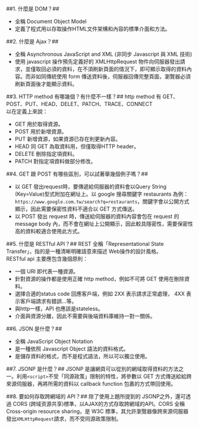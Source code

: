 ##1. 什麼是 DOM？##
- 全稱 Document Object Model  
- 定義了程式用以存取操作HTML文件架構和內容的標準介面和方法。 
 
##2. 什麼是 Ajax？##
- 全稱 Asynchronous JavaScript and XML (非同步 Javascript 與 XML 技術)  
- 使用 javascript 操作預先定義好的 XMLHttpRequest 物件向伺服器發出請求，並僅取回必須的資料，在不須刷新頁面的情況下，即可顯示取得的資料內容。而非如同傳統使用 form 傳送資料後，伺服器回傳完整頁面，瀏覽器必須刷新頁面後才能顯示資料。  

##3. HTTP method 有哪幾個？有什麼不一樣？##
http method 有 GET、POST、PUT、HEAD、DELET、PATCH、TRACE、CONNECT  
以在定義上來說：  
- GET 用於取得資源。  
- POST 用於新增資源。
- PUT 新增資源，如果資源已存在則更新內容。  
- HEAD 同 GET 為取資料用，但僅取得HTTP header。  
- DELETE 刪除指定項資料。  
- PATCH 對指定項資料做部分修改。  

##4. GET 跟 POST 有哪些區別，可以試著舉幾個例子嗎？##
- 以 GET 發出request時，要傳遞給伺服器的資料會以Query String (Key=Value)型式附加在網址上。以 google 搜尋關鍵字 restaurants 為例：`https://www.google.com.tw/search?q=restaurants`，關鍵字會以公開方式顯示，因此需要保密性資料不適合以 GET 方式傳送。  
- 以 POST 發出 request 時，傳送給伺服器的資料內容會包在 request 的 message body 內，而不會在網址上公開顯示，因此較具隱密性，需要保密性高的資料較適合使用此方式。  

##5. 什麼是 RESTful API？##
REST 全稱「Representational State Transfer」，指的是一種清晰明確語意來描述 Web操作的設計風格。  
RESTful api 主要應包含幾個原則：  
- 一個 URI 即代表一種資源。  
- 針對資源的操作都是使用正確 http method，例如不可將 GET 使用在刪除資料。  
- 選擇合適的status code 回應客戶端，例如 2XX 表示請求正常處理， 4XX 表示客戶端請求有錯誤...等。  
- 與http一樣，API 也應該是stateless。  
- 介面與資源分離，因此不需要與後端資料庫維持一對一關係。  

##6. JSON 是什麼？##
- 全稱 JavaScript Object Notation  
- 是一種依照 Javascript Object 語法的資料格式。
- 是儲存資料的格式，而不是程式語法，所以可以獨立使用。  

##7. JSONP 是什麼？##
JSONP 是讓網頁可以從別的網域取得資料的方法之一。利用`<script>`不受「同源政策」限制的特性，將參數以 GET 方式傳送給給跨來源伺服器，再將所需的資料以 callback function 包裹的方式帶回使用。  

##8. 要如何存取跨網域的 API？##
除了使用上題所提到的 JSONP之外，還可透過 CORS (跨域资源共享)標準，以AJAX的方式存取跨網域的API。CORS 全稱Cross-origin resource sharing，是 W3C 標準，其允許瀏覽器像跨來源伺服器發出`XMLHttpRequest`請求，而不受同源政策限制。
